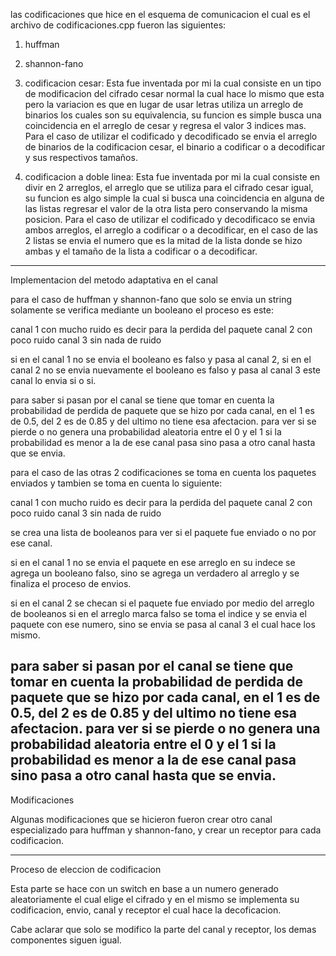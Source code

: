 las codificaciones que hice en el esquema de comunicacion el cual es el archivo de codificaciones.cpp fueron las siguientes:

1. huffman

2. shannon-fano

3. codificacion cesar: 
Esta fue inventada por mi la cual consiste en un tipo de modificacion del cifrado cesar normal la cual hace lo mismo que esta pero la variacion es que en lugar de usar letras utiliza un arreglo de binarios los cuales son su equivalencia, su funcion es simple busca una coincidencia en el arreglo de cesar y regresa el valor 3 indices mas.
Para el caso de utilizar el codificado y decodificado se envia el arreglo de binarios de la codificacion cesar, el binario a codificar o a decodificar y sus respectivos tamaños.

4. codificacion a doble linea:
Esta fue inventada por mi la cual consiste en divir en 2 arreglos, el arreglo que se utiliza para el cifrado cesar igual, su funcion es algo simple la cual si busca una coincidencia en alguna de las listas regresar el valor de la otra lista pero conservando la misma posicion.
Para el caso de utilizar el codificado y decodificaco se envia ambos arreglos, el arreglo a codificar o a decodificar, en el caso de las 2 listas se envia el numero que es la mitad de la lista donde se hizo ambas y el tamaño de la lista a codificar o a decodificar.

--------------------------------------------------------------------------------------------------------------------------
Implementacion del metodo adaptativa en el canal

para el caso de huffman y shannon-fano que solo se envia un string solamente se verifica mediante un booleano el proceso es este:

canal 1 con mucho ruido es decir para la perdida del paquete
canal 2 con poco ruido
canal 3 sin nada de ruido

si en el canal 1 no se envia el booleano es falso y pasa al canal 2, si en el canal 2 no se envia nuevamente el booleano es falso y pasa al canal 3 este canal lo envia si o si.

para saber si pasan por el canal se tiene que tomar en cuenta la probabilidad de perdida de paquete que se hizo por cada canal, en el 1 es de 0.5, del 2 es de 0.85 y del ultimo no tiene esa afectacion. para ver si se pierde o no genera una probabilidad aleatoria entre el 0 y el 1 si la probabilidad es menor a la de ese canal pasa sino pasa a otro canal hasta que se envia.

para el caso de las otras 2 codificaciones se toma en cuenta los paquetes enviados y tambien se toma en cuenta lo siguiente:

canal 1 con mucho ruido es decir para la perdida del paquete
canal 2 con poco ruido
canal 3 sin nada de ruido

se crea una lista de booleanos para ver si el paquete fue enviado o no por ese canal.

si en el canal 1 no se envia el paquete en ese arreglo en su indece se agrega un booleano falso, sino se agrega un verdadero al arreglo y se finaliza el proceso de envios.

si en el canal 2 se checan si el paquete fue enviado por medio del arreglo de booleanos si en el arreglo marca falso se toma el indice y se envia el paquete con ese numero, sino se envia se pasa al canal 3 el cual hace los mismo.

para saber si pasan por el canal se tiene que tomar en cuenta la probabilidad de perdida de paquete que se hizo por cada canal, en el 1 es de 0.5, del 2 es de 0.85 y del ultimo no tiene esa afectacion. para ver si se pierde o no genera una probabilidad aleatoria entre el 0 y el 1 si la probabilidad es menor a la de ese canal pasa sino pasa a otro canal hasta que se envia.
--------------------------------------------------------------------------------------------------------------------------
Modificaciones

Algunas modificaciones que se hicieron fueron crear otro canal especializado para huffman y shannon-fano, y crear un receptor para cada codificacion.

--------------------------------------------------------------------------------------------------------------------------
Proceso de eleccion de codificacion

Esta parte se hace con un switch en base a un numero generado aleatoriamente el cual elige el cifrado y en el mismo se implementa su codificacion, envio, canal y receptor el cual hace la decoficacion.

Cabe aclarar que solo se modifico la parte del canal y receptor, los demas componentes siguen igual.